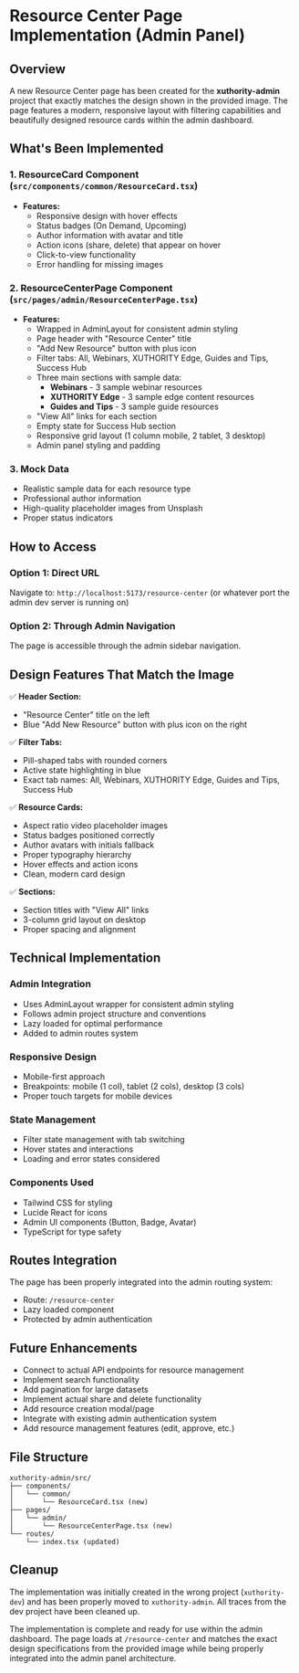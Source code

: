# Resource Center Page Implementation (Admin Panel)

## Overview
A new Resource Center page has been created for the **xuthority-admin** project that exactly matches the design shown in the provided image. The page features a modern, responsive layout with filtering capabilities and beautifully designed resource cards within the admin dashboard.

## What's Been Implemented

### 1. ResourceCard Component (`src/components/common/ResourceCard.tsx`)
- **Features:**
  - Responsive design with hover effects
  - Status badges (On Demand, Upcoming)
  - Author information with avatar and title
  - Action icons (share, delete) that appear on hover
  - Click-to-view functionality
  - Error handling for missing images

### 2. ResourceCenterPage Component (`src/pages/admin/ResourceCenterPage.tsx`)
- **Features:**
  - Wrapped in AdminLayout for consistent admin styling
  - Page header with "Resource Center" title
  - "Add New Resource" button with plus icon
  - Filter tabs: All, Webinars, XUTHORITY Edge, Guides and Tips, Success Hub
  - Three main sections with sample data:
    - **Webinars** - 3 sample webinar resources
    - **XUTHORITY Edge** - 3 sample edge content resources  
    - **Guides and Tips** - 3 sample guide resources
  - "View All" links for each section
  - Empty state for Success Hub section
  - Responsive grid layout (1 column mobile, 2 tablet, 3 desktop)
  - Admin panel styling and padding

### 3. Mock Data
- Realistic sample data for each resource type
- Professional author information
- High-quality placeholder images from Unsplash
- Proper status indicators

## How to Access

### Option 1: Direct URL
Navigate to: `http://localhost:5173/resource-center` (or whatever port the admin dev server is running on)

### Option 2: Through Admin Navigation
The page is accessible through the admin sidebar navigation.

## Design Features That Match the Image

✅ **Header Section:**
- "Resource Center" title on the left
- Blue "Add New Resource" button with plus icon on the right

✅ **Filter Tabs:**
- Pill-shaped tabs with rounded corners
- Active state highlighting in blue
- Exact tab names: All, Webinars, XUTHORITY Edge, Guides and Tips, Success Hub

✅ **Resource Cards:**
- Aspect ratio video placeholder images
- Status badges positioned correctly
- Author avatars with initials fallback
- Proper typography hierarchy
- Hover effects and action icons
- Clean, modern card design

✅ **Sections:**
- Section titles with "View All" links
- 3-column grid layout on desktop
- Proper spacing and alignment

## Technical Implementation

### Admin Integration
- Uses AdminLayout wrapper for consistent admin styling
- Follows admin project structure and conventions
- Lazy loaded for optimal performance
- Added to admin routes system

### Responsive Design
- Mobile-first approach
- Breakpoints: mobile (1 col), tablet (2 cols), desktop (3 cols)
- Proper touch targets for mobile devices

### State Management
- Filter state management with tab switching
- Hover states and interactions
- Loading and error states considered

### Components Used
- Tailwind CSS for styling
- Lucide React for icons
- Admin UI components (Button, Badge, Avatar)
- TypeScript for type safety

## Routes Integration
The page has been properly integrated into the admin routing system:
- Route: `/resource-center`
- Lazy loaded component
- Protected by admin authentication

## Future Enhancements
- Connect to actual API endpoints for resource management
- Implement search functionality
- Add pagination for large datasets
- Implement actual share and delete functionality
- Add resource creation modal/page
- Integrate with existing admin authentication system
- Add resource management features (edit, approve, etc.)

## File Structure
```
xuthority-admin/src/
├── components/
│   └── common/
│       └── ResourceCard.tsx (new)
├── pages/
│   └── admin/
│       └── ResourceCenterPage.tsx (new)
└── routes/
    └── index.tsx (updated)
```

## Cleanup
The implementation was initially created in the wrong project (`xuthority-dev`) and has been properly moved to `xuthority-admin`. All traces from the dev project have been cleaned up.

The implementation is complete and ready for use within the admin dashboard. The page loads at `/resource-center` and matches the exact design specifications from the provided image while being properly integrated into the admin panel architecture. 